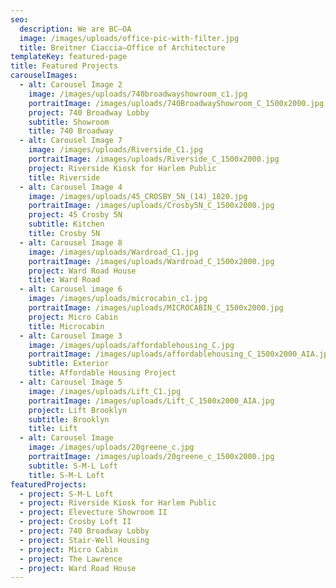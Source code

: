 ```yaml
---
seo:
  description: We are BC–OA
  image: /images/uploads/office-pic-with-filter.jpg
  title: Breitner Ciaccia–Office of Architecture
templateKey: featured-page
title: Featured Projects
carouselImages:
  - alt: Carousel Image 2
    image: /images/uploads/740broadwayshowroom_c1.jpg
    portraitImage: /images/uploads/740BroadwayShowroom_C_1500x2000.jpg
    project: 740 Broadway Lobby
    subtitle: Showroom
    title: 740 Broadway
  - alt: Carousel Image 7
    image: /images/uploads/Riverside_C1.jpg
    portraitImage: /images/uploads/Riverside_C_1500x2000.jpg
    project: Riverside Kiosk for Harlem Public
    title: Riverside
  - alt: Carousel Image 4
    image: /images/uploads/45_CROSBY_5N_(14)_1820.jpg
    portraitImage: /images/uploads/Crosby5N_C_1500x2000.jpg
    project: 45 Crosby 5N
    subtitle: Kitchen
    title: Crosby 5N
  - alt: Carousel Image 8
    image: /images/uploads/Wardroad_C1.jpg
    portraitImage: /images/uploads/Wardroad_C_1500x2000.jpg
    project: Ward Road House
    title: Ward Road
  - alt: Carousel image 6
    image: /images/uploads/microcabin_c1.jpg
    portraitImage: /images/uploads/MICROCABIN_C_1500x2000.jpg
    project: Micro Cabin
    title: Microcabin
  - alt: Carousel Image 3
    image: /images/uploads/affordablehousing_C.jpg
    portraitImage: /images/uploads/affordablehousing_C_1500x2000_AIA.jpg
    subtitle: Exterior
    title: Affordable Housing Project
  - alt: Carousel Image 5
    image: /images/uploads/Lift_C1.jpg
    portraitImage: /images/uploads/Lift_C_1500x2000_AIA.jpg
    project: Lift Brooklyn
    subtitle: Brooklyn
    title: Lift
  - alt: Carousel Image
    image: /images/uploads/20greene_c.jpg
    portraitImage: /images/uploads/20greene_c_1500x2000.jpg
    subtitle: S-M-L Loft
    title: S-M-L Loft
featuredProjects:
  - project: S-M-L Loft
  - project: Riverside Kiosk for Harlem Public
  - project: Elevecture Showroom II
  - project: Crosby Loft II
  - project: 740 Broadway Lobby
  - project: Stair-Well Housing
  - project: Micro Cabin
  - project: The Lawrence
  - project: Ward Road House
---
```



